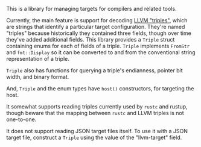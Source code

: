 This is a library for managing targets for compilers and related tools.

Currently, the main feature is support for decoding [LLVM "triples"], which
are strings that identify a particular target configuration. They're named
"triples" because historically they contained three fields, though over time
they've added additional fields. This library provides a `Triple` struct
containing enums for each of fields of a triple. `Triple` implements
`FromStr` and `fmt::Display` so it can be converted to and from the
conventional string representation of a triple.

`Triple` also has functions for querying a triple's endianness,
pointer bit width, and binary format.

And, `Triple` and the enum types have `host()` constructors, for targeting
the host.

It somewhat supports reading triples currently used by `rustc` and rustup,
though beware that the mapping between `rustc` and LLVM triples is not
one-to-one.

It does not support reading JSON target files itself. To use it with a JSON
target file, construct a `Triple` using the value of the "llvm-target" field.

[LLVM "triples"]: https://clang.llvm.org/docs/CrossCompilation.html#target-triple
